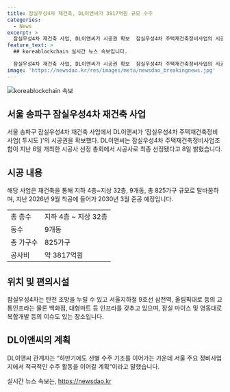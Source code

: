 ```yaml
---
title: 잠실우성4차 재건축, DL이앤씨가 3817억원 규모 수주
categories:
  - News
excerpt: >
  잠실우성4차 재건축 사업, DL이앤씨가 시공권 확보  잠실우성4차 주택재건축정비사업의 시공권을 확보한 DL이앤씨. 약 3817억원 규모의 공사비로 재건축을 통해 지하 4층~지상 32층, 9개동, 총 825가구로 탈바꿈한다. 2026년 9월 착공에 들어가 2030년 3월 준공 예정. 지하철 9호선 삼전역 등 교통인프라와 백화점, 대형마트 등의 인프라 갖추고 잠실 마이스 및 영동대로 복합개발 등의 이슈가 있다.
feature_text: >
  ## koreablockchain 실시간 뉴스 속보입니다.

  잠실우성4차 재건축 사업, DL이앤씨가 시공권 확보  잠실우성4차 주택재건축정비사업의 시공권을 확보한 DL이앤씨. 약 3817억원 규모의 공사비로 재건축을 통해 지하 4층~지상 32층, 9개동, 총 825가구로 탈바꿈한다. 2026년 9월 착공에 들어가 2030년 3월 준공 예정. 지하철 9호선 삼전역 등 교통인프라와 백화점, 대형마트 등의 인프라 갖추고 잠실 마이스 및 영동대로 복합개발 등의 이슈가 있다.
image: 'https://newsdao.kr/res/images/meta/newsdao_breakingnews.jpg'
---
```


<p><img src="https://newsdao.kr/res/images/meta/newsdao_breakingnews.jpg" alt="koreablockchain 속보" /></p>

<h2 data-ke-size="size26">서울 송파구 잠실우성4차 재건축 사업</h2>

<p data-ke-size="size16">서울 송파구 잠실우성4차 재건축 사업에서 DL이앤씨가 ‘잠실우성4차 주택재건축정비사업( 투시도 )’의 시공권을 확보했다. DL이앤씨는 잠실우성4차 주택재건축정비사업조합이 지난 6일 개최한 시공사 선정 총회에서 시공사로 최종 선정됐다고 8일 밝혔습니다.</p>

<h2 data-ke-size="size26">시공 내용</h2>

<p data-ke-size="size16">해당 사업은 재건축을 통해 지하 4층~지상 32층, 9개동, 총 825가구 규모로 탈바꿈하며, 지난 2026년 9월 착공에 들어가 2030년 3월 준공 예정입니다.</p>

<table>
    <tr>
        <td>총 층수</td>
        <td>지하 4층 ~ 지상 32층</td>
    </tr>
    <tr>
        <td>동수</td>
        <td>9개동</td>
    </tr>
    <tr>
        <td>총 가구수</td>
        <td>825가구</td>
    </tr>
    <tr>
        <td>공사비</td>
        <td>약 3817억원</td>
    </tr>
</table>

<h2 data-ke-size="size26">위치 및 편의시설</h2>

<p data-ke-size="size16">잠실우성4차는 탄천 조망을 누릴 수 있고 서울지하철 9호선 삼전역, 올림픽대로 등의 교통인프라는 물론 백화점, 대형마트 등 인프라를 갖추고 있으며, 잠실 마이스 및 영동대로 복합개발 등의 이슈도 있는 장소입니다.</p>

<h2 data-ke-size="size26">DL이앤씨의 계획</h2>

<p data-ke-size="size16">DL이앤씨 관계자는 “하반기에도 선별 수주 기조를 이어가는 가운데 서울 주요 정비사업지에서 적극적인 수주 활동을 이어갈 계획”이라고 말했습니다.</p>
실시간 뉴스 속보는, <a href="https://newsdao.kr" rel="dofollow">https://newsdao.kr</a>


